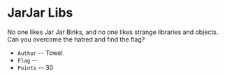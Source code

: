 # JarJar Libs
No one likes Jar Jar Binks, and no one likes strange libraries and objects. Can you overcome the hatred and find the flag?

* `Author` -- Towel
* `Flag` -- 
* `Points` -- 30

